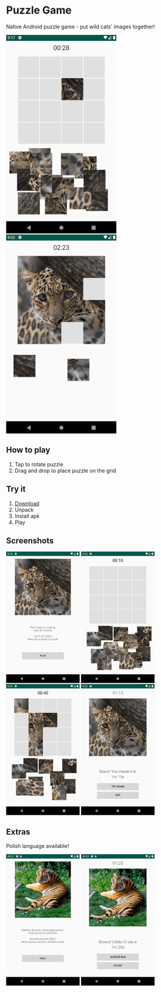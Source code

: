 # Puzzle Game

Native Android puzzle game - put wild cats' images together!

<img src="presentation/PuzzleGame_match.gif" width="300"> <img src="presentation/PuzzleGame_finish.gif" width="300">

## How to play

1. Tap to rotate puzzle
2. Drag and drop to place puzzle on the grid

## Try it

1. [Download](https://github.com/dbpienkowska/puzzle-game/raw/master/apk/PuzzleGame-debug.zip)
2. Unpack
3. Install apk
4. Play

## Screenshots

<img src="presentation/Screenshot_0.png" width="200"> <img src="presentation/Screenshot_1.png" width="200">
<img src="presentation/Screenshot_2.png" width="200"> <img src="presentation/Screenshot_3.png" width="200">

## Extras

Polish language available!

<img src="presentation/Screenshot_0_PL.png" width="200"> <img src="presentation/Screenshot_1_PL.png" width="200">
